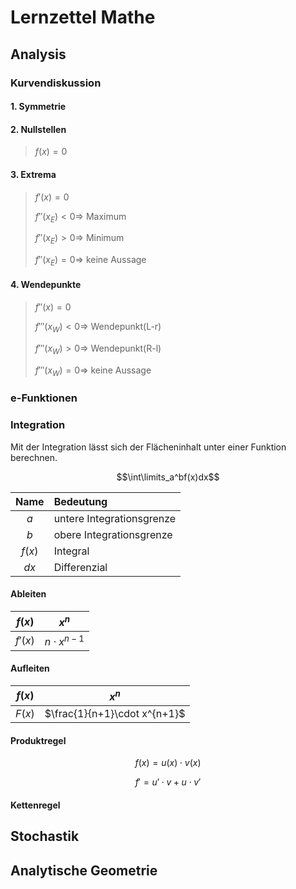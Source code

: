 # Lernzettel Mathe

## Analysis
### Kurvendiskussion

#### 1. Symmetrie
#### 2. Nullstellen
> $f(x)=0$

#### 3. Extrema
> $f'(x)=0$
> 
> $f''(x_E) < 0 \Rightarrow$ Maximum
> 
> $f''(x_E) > 0 \Rightarrow$ Minimum
> 
> $f''(x_E) = 0 \Rightarrow$ keine Aussage

#### 4. Wendepunkte
> $f''(x)=0$  
> 
> $f'''(x_W) < 0 \Rightarrow$ Wendepunkt(L-r) 
> 
> $f'''(x_W) > 0 \Rightarrow$ Wendepunkt(R-l) 
> 
> $f'''(x_W) = 0 \Rightarrow$ keine Aussage 

### e-Funktionen
### Integration
Mit der Integration lässt sich der Flächeninhalt unter einer Funktion berechnen.

$$\int\limits_a^bf(x)dx$$


|  Name  | Bedeutung                 |
| :----: | :------------------------ |
|  $a$   | untere Integrationsgrenze |
|  $b$   | obere Integrationsgrenze  |
| $f(x)$ | Integral                  |
|  $dx$  | Differenzial              |

#### Ableiten
| $f(x)$  |      $x^n$       |
| :-----: | :--------------: |
| $f'(x)$ | $n\cdot x^{n-1}$ |

#### Aufleiten
| $f(x)$ |            $x^n$             |
| :----: | :--------------------------: |
| $F(x)$ | $\frac{1}{n+1}\cdot x^{n+1}$ |

#### Produktregel
$$f(x)=u(x)\cdot v(x)$$

$$f' = u'\cdot v +u\cdot v'$$

#### Kettenregel
## Stochastik
## Analytische Geometrie
